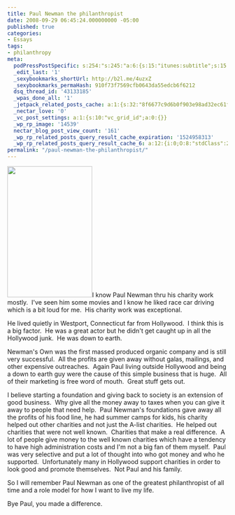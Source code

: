 ```yaml
---
title: Paul Newman the philanthropist
date: 2008-09-29 06:45:24.000000000 -05:00
published: true
categories:
- Essays
tags:
- philanthropy
meta:
  podPressPostSpecific: s:254:"s:245:"a:6:{s:15:"itunes:subtitle";s:15:"##PostExcerpt##";s:14:"itunes:summary";s:15:"##PostExcerpt##";s:15:"itunes:keywords";s:17:"##WordPressCats##";s:13:"itunes:author";s:10:"##Global##";s:15:"itunes:explicit";s:2:"No";s:12:"itunes:block";s:2:"No";}";";
  _edit_last: '1'
  _sexybookmarks_shortUrl: http://b2l.me/4uzxZ
  _sexybookmarks_permaHash: 910f73f7569cfb0643da55edcb6f6212
  dsq_thread_id: '43133185'
  _wpas_done_all: '1'
  _jetpack_related_posts_cache: a:1:{s:32:"8f6677c9d6b0f903e98ad32ec61f8deb";a:2:{s:7:"expires";i:1451778124;s:7:"payload";a:3:{i:0;a:1:{s:2:"id";i:8086;}i:1;a:1:{s:2:"id";i:809;}i:2;a:1:{s:2:"id";i:2017;}}}}
  _nectar_love: '0'
  _vc_post_settings: a:1:{s:10:"vc_grid_id";a:0:{}}
  _wp_rp_image: '14539'
  nectar_blog_post_view_count: '161'
  _wp_rp_related_posts_query_result_cache_expiration: '1524958313'
  _wp_rp_related_posts_query_result_cache_6: a:12:{i:0;O:8:"stdClass":2:{s:7:"post_id";s:3:"866";s:5:"score";s:15:"66.797600742713";}i:1;O:8:"stdClass":2:{s:7:"post_id";s:4:"1213";s:5:"score";s:17:"65.13530203404278";}i:2;O:8:"stdClass":2:{s:7:"post_id";s:4:"1145";s:5:"score";s:17:"59.27350720904712";}i:3;O:8:"stdClass":2:{s:7:"post_id";s:4:"3535";s:5:"score";s:17:"50.01796717325042";}i:4;O:8:"stdClass":2:{s:7:"post_id";s:3:"991";s:5:"score";s:18:"47.840200706880275";}i:5;O:8:"stdClass":2:{s:7:"post_id";s:4:"4783";s:5:"score";s:17:"22.13737320309356";}i:6;O:8:"stdClass":2:{s:7:"post_id";s:4:"1000";s:5:"score";s:18:"18.493270491041677";}i:7;O:8:"stdClass":2:{s:7:"post_id";s:4:"1941";s:5:"score";s:17:"17.83454852377893";}i:8;O:8:"stdClass":2:{s:7:"post_id";s:4:"6776";s:5:"score";s:18:"16.274985698252344";}i:9;O:8:"stdClass":2:{s:7:"post_id";s:4:"4410";s:5:"score";s:18:"16.274985698252344";}i:10;O:8:"stdClass":2:{s:7:"post_id";s:4:"2084";s:5:"score";s:18:"16.024659412319192";}i:11;O:8:"stdClass":2:{s:7:"post_id";s:3:"809";s:5:"score";s:18:"15.769715280221975";}}
permalink: "/paul-newman-the-philanthropist/"
---
```

<p><a href="http://www.amazon.com/Pursuit-Common-Good-Twenty-Five-Improving/dp/0767929977%3FSubscriptionId%3D1N9AHEAQ2F6SVD97BE02%26tag%3Dipecinterna-20%26linkCode%3Dxm2%26camp%3D2025%26creative%3D165953%26creativeASIN%3D0767929977"><img class="alignright" title="In Pursuit of the Common Good" src="{{ site.baseurl }}/posts/2008/09/51kjsIb7D7L._SL500_.jpg" alt="" width="194" height="300" /></a>I know Paul Newman thru his charity work mostly.  I've seen him some movies and I know he liked race car driving which is a bit loud for me.  His charity work was exceptional.</p>
<p>He lived quietly in <span id="intelliTXT">Westport, Connecticut far from Hollywood.  I think this is a big factor.  He was a great actor but he didn't get caught up in all the Hollywood junk.  He was down to earth.</span></p>
<p>Newman's Own was the first massed produced organic company and is still very successful.  All the profits are given away without galas, mailings, and other expensive outreaches.  Again Paul living outside Hollywood and being a down to earth guy were the cause of this simple business that is huge.  All of their marketing is free word of mouth.  Great stuff gets out.</p>
<p>I believe starting a foundation and giving back to society is an extension of good business.  Why give all the money away to taxes when you can give it away to people that need help.  Paul Newman's foundations gave away all the profits of his food line, he had summer camps for kids, his charity helped out other charities and not just the A-list charities.  He helped out charities that were not well known.  Charities that make a real difference.  A lot of people give money to the well known charities which have a tendency to have high administration costs and I'm not a big fan of them myself.  Paul was very selective and put a lot of thought into who got money and who he supported.  Unfortunately many in Hollywood support charities in order to look good and promote themselves.  Not Paul and his family.</p>
<p>So I will remember Paul Newman as one of the greatest philanthropist of all time and a role model for how I want to live my life.</p>
<p>Bye Paul, you made a difference.</p>
